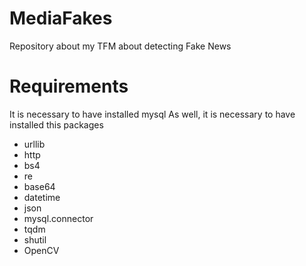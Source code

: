 # MediaFakes
Repository about my TFM about detecting Fake News

# Requirements
It is necessary to have installed mysql
As well, it is necessary to have installed this packages
- urllib
- http
- bs4
- re
- base64
- datetime
- json
- mysql.connector
- tqdm
- shutil
- OpenCV
